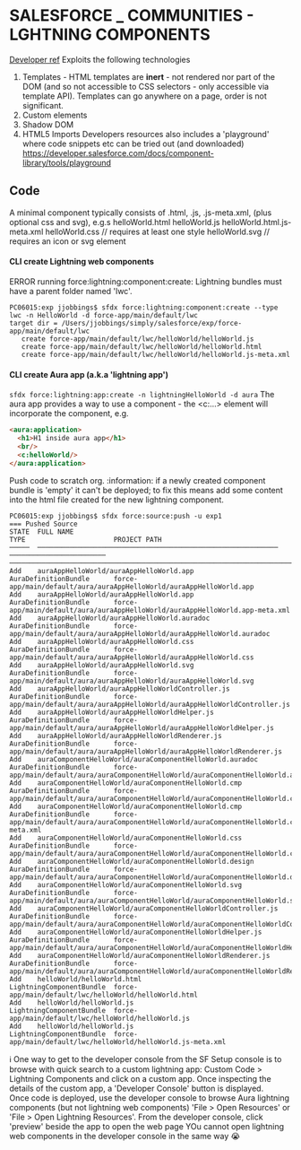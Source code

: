 # SALESFORCE _ COMMUNITIES - LGHTNING COMPONENTS
[Developer ref](https://developer.salesforce.com/docs/component-library/documentation/en/lwc)
Exploits the following technologies
1. Templates - HTML templates are **inert** - not rendered nor part of the DOM (and so not accessible to CSS selectors - only accessible via template API).  Templates can go anywhere on a page, order is not significant.
1. Custom elements
1. Shadow DOM
1. HTML5 Imports
Developers resources also includes a 'playground' where code snippets etc can be tried out (and downloaded) https://developer.salesforce.com/docs/component-library/tools/playground

## Code
A minimal component typically consists of .html, .js, .js-meta.xml, (plus optional css and svg), e.g.s
helloWorld.html
helloWorld.js
helloWorld.html.js-meta.xml
helloWorld.css // requires at least one style
helloWorld.svg // requires an icon or svg element
#### CLI create Lightning web components
ERROR running force:lightning:component:create:  Lightning bundles must have a parent folder named 'lwc'.
```
PC06015:exp jjobbings$ sfdx force:lightning:component:create --type lwc -n HelloWorld -d force-app/main/default/lwc
target dir = /Users/jjobbings/simply/salesforce/exp/force-app/main/default/lwc
   create force-app/main/default/lwc/helloWorld/helloWorld.js
   create force-app/main/default/lwc/helloWorld/helloWorld.html
   create force-app/main/default/lwc/helloWorld/helloWorld.js-meta.xml
```
#### CLI create Aura app (a.k.a 'lightning app')
`sfdx force:lightning:app:create -n lightningHelloWorld -d aura`
The aura app provides a way to use a component - the <c:...> element will incorporate the component, e.g.
```html
<aura:application>
  <h1>H1 inside aura app</h1>
  <br/>
  <c:helloWorld/>
</aura:application>
```
Push code to scratch org. :information: if a newly created component bundle is 'empty' it can't be deployed; to fix this means add some content into the html file created for the new lightning component.
```
PC06015:exp jjobbings$ sfdx force:source:push -u exp1
=== Pushed Source
STATE  FULL NAME                                                     TYPE                      PROJECT PATH
─────  ────────────────────────────────────────────────────────────  ────────────────────────  ────────────────────────────────────────────────────────────────────────────────────────
Add    auraAppHelloWorld/auraAppHelloWorld.app                       AuraDefinitionBundle      force-app/main/default/aura/auraAppHelloWorld/auraAppHelloWorld.app
Add    auraAppHelloWorld/auraAppHelloWorld.app                       AuraDefinitionBundle      force-app/main/default/aura/auraAppHelloWorld/auraAppHelloWorld.app-meta.xml
Add    auraAppHelloWorld/auraAppHelloWorld.auradoc                   AuraDefinitionBundle      force-app/main/default/aura/auraAppHelloWorld/auraAppHelloWorld.auradoc
Add    auraAppHelloWorld/auraAppHelloWorld.css                       AuraDefinitionBundle      force-app/main/default/aura/auraAppHelloWorld/auraAppHelloWorld.css
Add    auraAppHelloWorld/auraAppHelloWorld.svg                       AuraDefinitionBundle      force-app/main/default/aura/auraAppHelloWorld/auraAppHelloWorld.svg
Add    auraAppHelloWorld/auraAppHelloWorldController.js              AuraDefinitionBundle      force-app/main/default/aura/auraAppHelloWorld/auraAppHelloWorldController.js
Add    auraAppHelloWorld/auraAppHelloWorldHelper.js                  AuraDefinitionBundle      force-app/main/default/aura/auraAppHelloWorld/auraAppHelloWorldHelper.js
Add    auraAppHelloWorld/auraAppHelloWorldRenderer.js                AuraDefinitionBundle      force-app/main/default/aura/auraAppHelloWorld/auraAppHelloWorldRenderer.js
Add    auraComponentHelloWorld/auraComponentHelloWorld.auradoc       AuraDefinitionBundle      force-app/main/default/aura/auraComponentHelloWorld/auraComponentHelloWorld.auradoc
Add    auraComponentHelloWorld/auraComponentHelloWorld.cmp           AuraDefinitionBundle      force-app/main/default/aura/auraComponentHelloWorld/auraComponentHelloWorld.cmp
Add    auraComponentHelloWorld/auraComponentHelloWorld.cmp           AuraDefinitionBundle      force-app/main/default/aura/auraComponentHelloWorld/auraComponentHelloWorld.cmp-meta.xml
Add    auraComponentHelloWorld/auraComponentHelloWorld.css           AuraDefinitionBundle      force-app/main/default/aura/auraComponentHelloWorld/auraComponentHelloWorld.css
Add    auraComponentHelloWorld/auraComponentHelloWorld.design        AuraDefinitionBundle      force-app/main/default/aura/auraComponentHelloWorld/auraComponentHelloWorld.design
Add    auraComponentHelloWorld/auraComponentHelloWorld.svg           AuraDefinitionBundle      force-app/main/default/aura/auraComponentHelloWorld/auraComponentHelloWorld.svg
Add    auraComponentHelloWorld/auraComponentHelloWorldController.js  AuraDefinitionBundle      force-app/main/default/aura/auraComponentHelloWorld/auraComponentHelloWorldController.js
Add    auraComponentHelloWorld/auraComponentHelloWorldHelper.js      AuraDefinitionBundle      force-app/main/default/aura/auraComponentHelloWorld/auraComponentHelloWorldHelper.js
Add    auraComponentHelloWorld/auraComponentHelloWorldRenderer.js    AuraDefinitionBundle      force-app/main/default/aura/auraComponentHelloWorld/auraComponentHelloWorldRenderer.js
Add    helloWorld/helloWorld.html                                    LightningComponentBundle  force-app/main/default/lwc/helloWorld/helloWorld.html
Add    helloWorld/helloWorld.js                                      LightningComponentBundle  force-app/main/default/lwc/helloWorld/helloWorld.js
Add    helloWorld/helloWorld.js                                      LightningComponentBundle  force-app/main/default/lwc/helloWorld/helloWorld.js-meta.xml
```
:information_source: One way to get to the developer console from the SF Setup console is to browse with quick search to a custom lightning app: Custom Code > Lightning Components and click on a custom app. Once inspecting the details of the custom app, a 'Developer Console' button is displayed.   
Once code is deployed, use the developer console to browse Aura lightning components (but not lightning web components) 'File > Open Resources' or 'File > Open Lightning Resources'.  From the developer console, click 'preview' beside the app to open the web page
YOu cannot open lightning web components in the developer console in the same way :sob:
